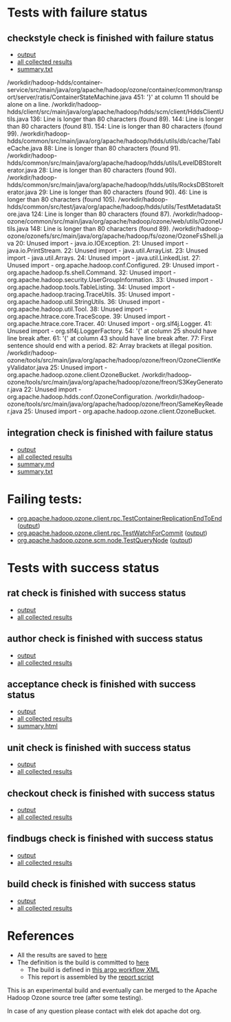 # Tests with failure status

## checkstyle check is finished with failure status

   * [output](https://raw.githubusercontent.com/elek/ozone-ci/master/pr/pr-hdds-2127-gbf5v/checkstyle/output.log)
   * [all collected results](https://github.com/elek/ozone-ci/tree/master/pr/pr-hdds-2127-gbf5v/checkstyle)
   * [summary.txt](https://github.com/elek/ozone-ci/tree/master/pr/pr-hdds-2127-gbf5v/checkstyle/summary.txt)

/workdir/hadoop-hdds/container-service/src/main/java/org/apache/hadoop/ozone/container/common/transport/server/ratis/ContainerStateMachine.java
 451: &apos;}&apos; at column 11 should be alone on a line.
/workdir/hadoop-hdds/client/src/main/java/org/apache/hadoop/hdds/scm/client/HddsClientUtils.java
 136: Line is longer than 80 characters (found 89).
 144: Line is longer than 80 characters (found 81).
 154: Line is longer than 80 characters (found 99).
/workdir/hadoop-hdds/common/src/main/java/org/apache/hadoop/hdds/utils/db/cache/TableCache.java
 88: Line is longer than 80 characters (found 91).
/workdir/hadoop-hdds/common/src/main/java/org/apache/hadoop/hdds/utils/LevelDBStoreIterator.java
 28: Line is longer than 80 characters (found 90).
/workdir/hadoop-hdds/common/src/main/java/org/apache/hadoop/hdds/utils/RocksDBStoreIterator.java
 29: Line is longer than 80 characters (found 90).
 46: Line is longer than 80 characters (found 105).
/workdir/hadoop-hdds/common/src/test/java/org/apache/hadoop/hdds/utils/TestMetadataStore.java
 124: Line is longer than 80 characters (found 87).
/workdir/hadoop-ozone/common/src/main/java/org/apache/hadoop/ozone/web/utils/OzoneUtils.java
 148: Line is longer than 80 characters (found 89).
/workdir/hadoop-ozone/ozonefs/src/main/java/org/apache/hadoop/fs/ozone/OzoneFsShell.java
 20: Unused import - java.io.IOException.
 21: Unused import - java.io.PrintStream.
 22: Unused import - java.util.ArrayList.
 23: Unused import - java.util.Arrays.
 24: Unused import - java.util.LinkedList.
 27: Unused import - org.apache.hadoop.conf.Configured.
 29: Unused import - org.apache.hadoop.fs.shell.Command.
 32: Unused import - org.apache.hadoop.security.UserGroupInformation.
 33: Unused import - org.apache.hadoop.tools.TableListing.
 34: Unused import - org.apache.hadoop.tracing.TraceUtils.
 35: Unused import - org.apache.hadoop.util.StringUtils.
 36: Unused import - org.apache.hadoop.util.Tool.
 38: Unused import - org.apache.htrace.core.TraceScope.
 39: Unused import - org.apache.htrace.core.Tracer.
 40: Unused import - org.slf4j.Logger.
 41: Unused import - org.slf4j.LoggerFactory.
 54: &apos;{&apos; at column 25 should have line break after.
 61: &apos;{&apos; at column 43 should have line break after.
 77: First sentence should end with a period.
 82: Array brackets at illegal position.
/workdir/hadoop-ozone/tools/src/main/java/org/apache/hadoop/ozone/freon/OzoneClientKeyValidator.java
 25: Unused import - org.apache.hadoop.ozone.client.OzoneBucket.
/workdir/hadoop-ozone/tools/src/main/java/org/apache/hadoop/ozone/freon/S3KeyGenerator.java
 22: Unused import - org.apache.hadoop.hdds.conf.OzoneConfiguration.
/workdir/hadoop-ozone/tools/src/main/java/org/apache/hadoop/ozone/freon/SameKeyReader.java
 25: Unused import - org.apache.hadoop.ozone.client.OzoneBucket.

## integration check is finished with failure status

   * [output](https://raw.githubusercontent.com/elek/ozone-ci/master/pr/pr-hdds-2127-gbf5v/integration/output.log)
   * [all collected results](https://github.com/elek/ozone-ci/tree/master/pr/pr-hdds-2127-gbf5v/integration)
   * [summary.md](https://github.com/elek/ozone-ci/tree/master/pr/pr-hdds-2127-gbf5v/integration/summary.md)
   * [summary.txt](https://github.com/elek/ozone-ci/tree/master/pr/pr-hdds-2127-gbf5v/integration/summary.txt)

# Failing tests: 

 * [org.apache.hadoop.ozone.client.rpc.TestContainerReplicationEndToEnd](hadoop-ozone/integration-test/org.apache.hadoop.ozone.client.rpc.TestContainerReplicationEndToEnd.txt) ([output](hadoop-ozone/integration-test/org.apache.hadoop.ozone.client.rpc.TestContainerReplicationEndToEnd-output.txt/))
 * [org.apache.hadoop.ozone.client.rpc.TestWatchForCommit](hadoop-ozone/integration-test/org.apache.hadoop.ozone.client.rpc.TestWatchForCommit.txt) ([output](hadoop-ozone/integration-test/org.apache.hadoop.ozone.client.rpc.TestWatchForCommit-output.txt/))
 * [org.apache.hadoop.ozone.scm.node.TestQueryNode](hadoop-ozone/integration-test/org.apache.hadoop.ozone.scm.node.TestQueryNode.txt) ([output](hadoop-ozone/integration-test/org.apache.hadoop.ozone.scm.node.TestQueryNode-output.txt/))


# Tests with success status

## rat check is finished with success status

   * [output](https://raw.githubusercontent.com/elek/ozone-ci/master/pr/pr-hdds-2127-gbf5v/rat/output.log)
   * [all collected results](https://github.com/elek/ozone-ci/tree/master/pr/pr-hdds-2127-gbf5v/rat)


## author check is finished with success status

   * [output](https://raw.githubusercontent.com/elek/ozone-ci/master/pr/pr-hdds-2127-gbf5v/author/output.log)
   * [all collected results](https://github.com/elek/ozone-ci/tree/master/pr/pr-hdds-2127-gbf5v/author)


## acceptance check is finished with success status

   * [output](https://raw.githubusercontent.com/elek/ozone-ci/master/pr/pr-hdds-2127-gbf5v/acceptance/output.log)
   * [all collected results](https://github.com/elek/ozone-ci/tree/master/pr/pr-hdds-2127-gbf5v/acceptance)
   * [summary.html](https://elek.github.io/ozone-ci/pr/pr-hdds-2127-gbf5v/acceptance/summary.html)


## unit check is finished with success status

   * [output](https://raw.githubusercontent.com/elek/ozone-ci/master/pr/pr-hdds-2127-gbf5v/unit/output.log)
   * [all collected results](https://github.com/elek/ozone-ci/tree/master/pr/pr-hdds-2127-gbf5v/unit)


## checkout check is finished with success status

   * [output](https://raw.githubusercontent.com/elek/ozone-ci/master/pr/pr-hdds-2127-gbf5v/checkout/output.log)
   * [all collected results](https://github.com/elek/ozone-ci/tree/master/pr/pr-hdds-2127-gbf5v/checkout)


## findbugs check is finished with success status

   * [output](https://raw.githubusercontent.com/elek/ozone-ci/master/pr/pr-hdds-2127-gbf5v/findbugs/output.log)
   * [all collected results](https://github.com/elek/ozone-ci/tree/master/pr/pr-hdds-2127-gbf5v/findbugs)


## build check is finished with success status

   * [output](https://raw.githubusercontent.com/elek/ozone-ci/master/pr/pr-hdds-2127-gbf5v/build/output.log)
   * [all collected results](https://github.com/elek/ozone-ci/tree/master/pr/pr-hdds-2127-gbf5v/build)




# References

 * All the results are saved to [here](https://github.com/elek/ozone-ci/tree/master/pr/pr-hdds-2127-gbf5v/)
 * The definition is the build is committed to [here](https://github.com/elek/argo-ozone)
    * The build is defined in [this argo workflow XML](https://github.com/elek/argo-ozone/blob/master/ozone-build.yaml)
    * This report is assembled by the [report script](https://github.com/elek/argo-ozone/blob/master/scripts/report.sh)

This is an experimental build and eventually can be merged to the Apache Hadoop Ozone source tree (after some testing).

In case of any question please contact with elek dot apache dot org.
